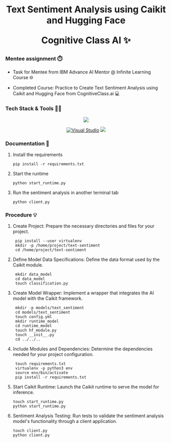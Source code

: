<h1 align="center"> Text Sentiment Analysis using Caikit and Hugging Face

<p align="center"> Cognitive Class AI ✨

### Mentee assignment ⏱️

   * Task for Mentee from IBM Advance AI Mentor @ Infinite Learning Course 🌐

   * Completed Course: Practice to Create Text Sentiment Analysis using Caikit and Hugging Face from CognitiveClass.ai 💻

### Tech Stack & Tools 👩‍💻
  <p align="center">
    <a
    <p>
<img src="https://img.shields.io/badge/python-3670A0?style=for-the-badge&logo=python&logoColor=ffdd54">
   </p>

  <p align="center">
  <a

[![Visual Studio](https://badgen.net/badge/icon/visualstudio?icon=visualstudio&label)](https://visualstudio.microsoft.com)
<img src="https://img.shields.io/badge/-Hugging%20Face-F7B8D3?style=flat&logo=hugging-face&logoColor=black" />
   </p>

### Documentation 📂
1. Install the requirements

       pip install -r requirements.txt

2. Start the runtime

       python start_runtime.py

3. Run the sentiment analysis in another terminal tab

       python client.py

### Procedure 💡

1. Create Project:
   Prepare the necessary directories and files for your project.
  
        pip install --user virtualenv
        mkdir -p /home/project/text-sentiment
        cd /home/project/text-sentiment

2. Define Model Data Specifications:
   Define the data format used by the Caikit module.
   
        mkdir data_model
        cd data_model
        touch classification.py

3. Create Model Wrapper:
   Implement a wrapper that integrates the AI model with the Caikit framework.

        mkdir -p models/text_sentiment
        cd models/text_sentiment
        touch config.yml
        mkdir runtime_model
        cd runtime_model
        touch hf_module.py
        touch __init__.py
        cd ../../..
    
4. Include Modules and Dependencies:
   Determine the dependencies needed for your project configuration.

        touch requirements.txt
        virtualenv -p python3 env
        source env/bin/activate
        pip install -r requirements.txt


5. Start Caikit Runtime:
   Launch the Caikit runtime to serve the model for inference.

       touch start_runtime.py
       python start_runtime.py

6. Sentiment Analysis Testing:
   Run tests to validate the sentiment analysis model's functionality through a client application.

       touch client.py
       python client.py
